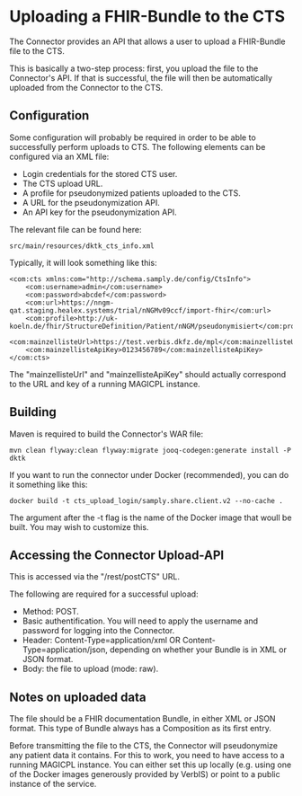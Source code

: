 # Uploading a FHIR-Bundle to the CTS

The Connector provides an API that allows a user to upload a FHIR-Bundle file
to the CTS.

This is basically a two-step process: first, you upload the file to the
Connector's API. If that is successful, the file will then be automatically
uploaded from the Connector to the CTS.

## Configuration

Some configuration will probably be required in order to be able to successfully
perform uploads to CTS. The following elements can be configured via an XML file:

- Login credentials for the stored CTS user.
- The CTS upload URL.
- A profile for pseudonymized patients uploaded to the CTS.
- A URL for the pseudonymization API.
- An API key for the pseudonymization API.

The relevant file can be found here:


```
src/main/resources/dktk_cts_info.xml
```

Typically, it will look something like this:


```
<com:cts xmlns:com="http://schema.samply.de/config/CtsInfo">
    <com:username>admin</com:username>
    <com:password>abcdef</com:password>
    <com:url>https://nngm-qat.staging.healex.systems/trial/nNGMv09ccf/import-fhir</com:url>
    <com:profile>http://uk-koeln.de/fhir/StructureDefinition/Patient/nNGM/pseudonymisiert</com:profile>
    <com:mainzellisteUrl>https://test.verbis.dkfz.de/mpl</com:mainzellisteUrl>
    <com:mainzellisteApiKey>0123456789</com:mainzellisteApiKey>
</com:cts>
```

The "mainzellisteUrl" and "mainzellisteApiKey" should actually correspond to
the URL and key of a running MAGICPL instance.

## Building

Maven is required to build the Connector's WAR file:


```
mvn clean flyway:clean flyway:migrate jooq-codegen:generate install -P dktk
```

If you want to run the connector under Docker (recommended), you can do
it something like this:

```
docker build -t cts_upload_login/samply.share.client.v2 --no-cache .
```

The argument after the -t flag is the name of the Docker image that woull be built.
You may wish to customize this.

## Accessing the Connector Upload-API

This is accessed via the "/rest/postCTS" URL.

The following are required for a successful upload:

- Method: POST.
- Basic authentification. You will need to apply the username and password for logging
  into the Connector.
- Header: Content-Type=application/xml OR Content-Type=application/json, depending
  on whether your Bundle is in XML or JSON format.
- Body: the file to upload (mode: raw).

## Notes on uploaded data

The file should be a FHIR documentation Bundle, in either XML or JSON format.
This type of Bundle always has a Composition as its first entry.
 
Before transmitting the file to the CTS, the Connector will pseudonymize any patient
data it contains. For this to work, you need to have access to a running MAGICPL
instance. You can either set this up locally (e.g. using one of the Docker images
generously provided by VerbIS) or point to a public instance of the service.
